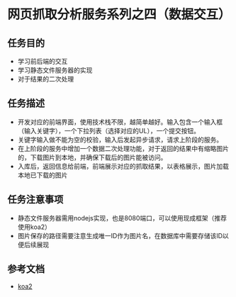 # 网页抓取分析服务系列之四（数据交互）

## 任务目的
* 学习前后端的交互
* 学习静态文件服务器的实现
* 对于结果的二次处理

## 任务描述
* 开发对应的前端界面，使用技术栈不限，越简单越好。输入包含一个输入框（输入关键字），一个下拉列表（选择对应的UL），一个提交按钮。
* 关键字输入做不能为空的校验，输入后发起异步请求，请求上阶段的服务。
* 在上阶段的服务中增加一个数据二次处理功能，对于返回的结果中有缩略图片的，下载图片到本地，并确保下载后的图片能被访问。
* 入库后，返回信息给前端，前端展示对应的抓取结果，以表格展示，图片加载本地已下载的图片

## 任务注意事项
* 静态文件服务器需用nodejs实现，也是8080端口，可以使用现成框架（推荐使用koa2）
* 图片保存的路径需要注意生成唯一ID作为图片名，在数据库中需要存储该ID以便后续展现

## 参考文档
* [koa2](http://koa.bootcss.com/)